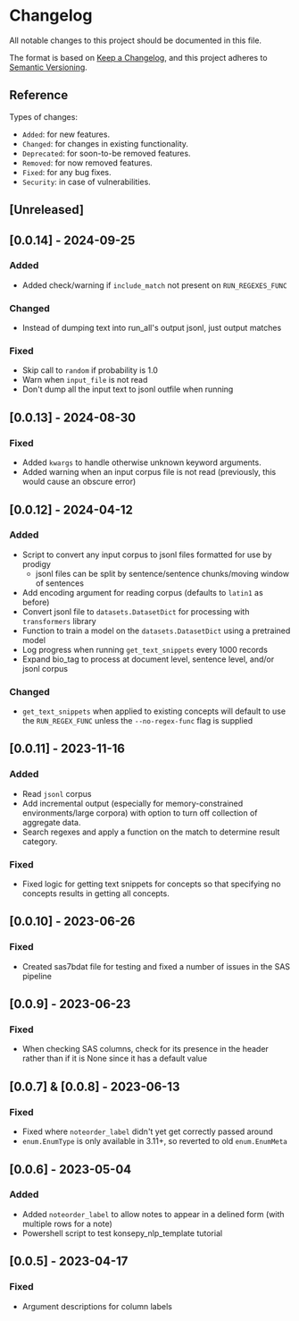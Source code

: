 # Changelog
All notable changes to this project should be documented in this file.

The format is based on [Keep a Changelog](https://keepachangelog.com/en/1.0.0/),
and this project adheres to [Semantic Versioning](https://semver.org/spec/v2.0.0.html).

## Reference

Types of changes:

* `Added`: for new features.
* `Changed`: for changes in existing functionality.
* `Deprecated`: for soon-to-be removed features.
* `Removed`: for now removed features.
* `Fixed`: for any bug fixes.
* `Security`: in case of vulnerabilities.

## [Unreleased]

## [0.0.14] - 2024-09-25

### Added

* Added check/warning if `include_match` not present on `RUN_REGEXES_FUNC`

### Changed

* Instead of dumping text into run_all's output jsonl, just output matches 

### Fixed

* Skip call to `random` if probability is 1.0
* Warn when `input_file` is not read
* Don't dump all the input text to jsonl outfile when running

## [0.0.13] - 2024-08-30

### Fixed

* Added `kwargs` to handle otherwise unknown keyword arguments.
* Added warning when an input corpus file is not read (previously, this would cause an obscure error)

## [0.0.12] - 2024-04-12

### Added

* Script to convert any input corpus to jsonl files formatted for use by prodigy
  * jsonl files can be split by sentence/sentence chunks/moving window of sentences
* Add encoding argument for reading corpus (defaults to `latin1` as before)
* Convert jsonl file to `datasets.DatasetDict` for processing with `transformers` library
* Function to train a model on the `datasets.DatasetDict` using a pretrained model
* Log progress when running `get_text_snippets` every 1000 records
* Expand bio_tag to process at document level, sentence level, and/or jsonl corpus

### Changed

* `get_text_snippets` when applied to existing concepts will default to use the `RUN_REGEX_FUNC` unless the `--no-regex-func` flag is supplied


## [0.0.11] - 2023-11-16

### Added

* Read `jsonl` corpus
* Add incremental output (especially for memory-constrained environments/large corpora) with option to turn off collection of aggregate data.
* Search regexes and apply a function on the match to determine result category.  

### Fixed

* Fixed logic for getting text snippets for concepts so that specifying no concepts results in getting all concepts. 

## [0.0.10] - 2023-06-26

### Fixed

* Created sas7bdat file for testing and fixed a number of issues in the SAS pipeline

## [0.0.9] - 2023-06-23

### Fixed

* When checking SAS columns, check for its presence in the header rather than if it is None since it has a default value

## [0.0.7] & [0.0.8] - 2023-06-13

### Fixed

* Fixed where `noteorder_label` didn't yet get correctly passed around
* `enum.EnumType` is only available in 3.11+, so reverted to old `enum.EnumMeta`

## [0.0.6] - 2023-05-04

### Added

* Added `noteorder_label` to allow notes to appear in a delined form (with multiple rows for a note)
* Powershell script to test konsepy_nlp_template tutorial

## [0.0.5] - 2023-04-17

### Fixed

* Argument descriptions for column labels
